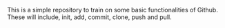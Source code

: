 This is a simple repository to train on some basic functionalities of Github.
These will include, init, add, commit, clone, push and pull.
